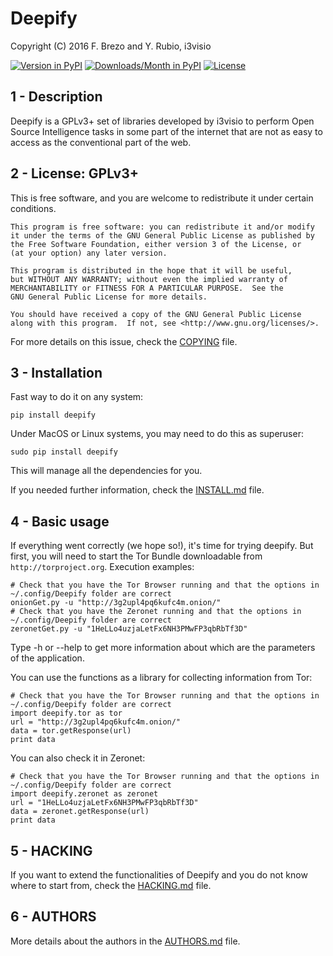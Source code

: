 Deepify
=======

Copyright (C) 2016  F. Brezo and Y. Rubio, i3visio

[![Version in PyPI](https://img.shields.io/pypi/v/deepify.svg)]()
[![Downloads/Month in PyPI](https://img.shields.io/pypi/dm/deepify.svg)]()
[![License](https://img.shields.io/badge/license-GNU%20General%20Public%20License%20Version%203%20or%20Later-blue.svg)]()

1 - Description
---------------

Deepify is a GPLv3+ set of libraries developed by i3visio to perform Open Source Intelligence tasks in some part of the internet that are not as easy to access as the conventional part of the web.

2 - License: GPLv3+
-------------------

This is free software, and you are welcome to redistribute it under certain conditions.

	This program is free software: you can redistribute it and/or modify
	it under the terms of the GNU General Public License as published by
	the Free Software Foundation, either version 3 of the License, or
	(at your option) any later version.

	This program is distributed in the hope that it will be useful,
	but WITHOUT ANY WARRANTY; without even the implied warranty of
	MERCHANTABILITY or FITNESS FOR A PARTICULAR PURPOSE.  See the
	GNU General Public License for more details.

	You should have received a copy of the GNU General Public License
	along with this program.  If not, see <http://www.gnu.org/licenses/>.


For more details on this issue, check the [COPYING](COPYING) file.

3 - Installation
----------------

Fast way to do it on any system:
```
pip install deepify
```
Under MacOS or Linux systems, you may need to do this as superuser:
```
sudo pip install deepify
```
This will manage all the dependencies for you.

If you needed further information, check the [INSTALL.md](INSTALL.md) file.

4 - Basic usage
---------------

If everything went correctly (we hope so!), it's time for trying deepify. But first, you will need to start the Tor Bundle downloadable from `http://torproject.org`. Execution examples:
```
# Check that you have the Tor Browser running and that the options in ~/.config/Deepify folder are correct
onionGet.py -u "http://3g2upl4pq6kufc4m.onion/"
# Check that you have the Zeronet running and that the options in ~/.config/Deepify folder are correct
zeronetGet.py -u "1HeLLo4uzjaLetFx6NH3PMwFP3qbRbTf3D"
```

Type -h or --help to get more information about which are the parameters of the application.

You can use the functions as a library for collecting information from Tor:
```
# Check that you have the Tor Browser running and that the options in ~/.config/Deepify folder are correct
import deepify.tor as tor
url = "http://3g2upl4pq6kufc4m.onion/"
data = tor.getResponse(url)
print data
```
You can also check it in Zeronet:
```
# Check that you have the Tor Browser running and that the options in ~/.config/Deepify folder are correct
import deepify.zeronet as zeronet
url = "1HeLLo4uzjaLetFx6NH3PMwFP3qbRbTf3D"
data = zeronet.getResponse(url)
print data
```

5 - HACKING
-----------

If you want to extend the functionalities of Deepify and you do not know where to start from, check the [HACKING.md](HACKING.md) file.

6 - AUTHORS
-----------

More details about the authors in the [AUTHORS.md](AUTHORS.md) file.
